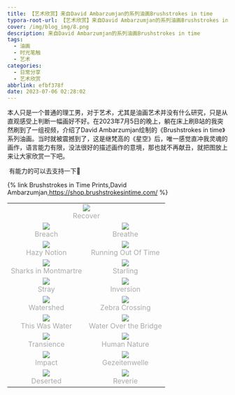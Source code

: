 ```yaml
---
title: 【艺术欣赏】来自David Ambarzumjan的系列油画Brushstrokes in time
typora-root-url: 【艺术欣赏】来自David Ambarzumjan的系列油画Brushstrokes in time
cover: /img/blog_img/8.png
description: 来自David Ambarzumjan的系列油画Brushstrokes in time
tags:
  - 油画
  - 时光笔触
  - 艺术
categories:
  - 日常分享
  - 艺术欣赏
abbrlink: efbf378f
date: 2023-07-06 02:28:02
---
```




​		本人只是一个普通的理工男，对于艺术，尤其是油画艺术并没有什么研究，只是从直观感受上判断一幅画好不好。在2023年7月5日的晚上，躺在床上刷B站的我突然刷到了一组视频，介绍了David Ambarzumjan绘制的《Brushstrokes in time》系列油画。当时就被震撼到了，这是继梵高的《星空》后，唯一感觉直冲我灵魂的画作，语言能力有限，没法很好的描述画作的意境，那也就不再献丑，就把图放上来让大家欣赏一下吧。

​	有能力的可以去支持一下🤪

{% link Brushstrokes in Time Prints,David Ambarzumjan,https://shop.brushstrokesintime.com/ %}

<table rules="none" align="center">
    <tr>
		<td colspan=2>
			<center>
				<img src="https://cdn.jsdelivr.net/gh/6YoungHome/cdn2@main/Recover.png"/>
				<br/>
				<font color="AAAAAA">Recover</font>
			</center>
		</td>
	</tr>
	<tr>
		<td>
			<center>
				<img src="https://cdn.jsdelivr.net/gh/6YoungHome/cdn2@main/Breach.png"/>
				<br/>
				<font color="AAAAAA">Breach</font>
			</center>
		</td>
		<td>
			<center>
				<img src="https://cdn.jsdelivr.net/gh/6YoungHome/cdn2@main/Breathe.png"/>
				<br/>
				<font color="AAAAAA">Breathe</font>
			</center>
		</td>
	</tr>
    <tr>
		<td>
			<center>
				<img src="https://cdn.jsdelivr.net/gh/6YoungHome/cdn2@main/Hazy%20Notion.png"/>
				<br/>
				<font color="AAAAAA">Hazy Notion</font>
			</center>
		</td>
		<td>
			<center>
				<img src="https://cdn.jsdelivr.net/gh/6YoungHome/cdn2@main/Running%20Out%20Of%20Time.png"/>
				<br/>
				<font color="AAAAAA">Running Out Of Time</font>
			</center>
		</td>
	</tr>
    <tr>
		<td>
			<center>
				<img src="https://cdn.jsdelivr.net/gh/6YoungHome/cdn2@main/Sharks%20in%20Montmartre.png"/>
				<br/>
				<font color="AAAAAA">Sharks in Montmartre</font>
			</center>
		</td>
		<td>
			<center>
				<img src="https://cdn.jsdelivr.net/gh/6YoungHome/cdn2@main/Starling.png"/>
				<br/>
				<font color="AAAAAA">Starling</font>
			</center>
		</td>
	</tr>
    <tr>
		<td>
			<center>
				<img src="https://cdn.jsdelivr.net/gh/6YoungHome/cdn2@main/Stray.png"/>
				<br/>
				<font color="AAAAAA">Stray</font>
			</center>
		</td>
		<td>
			<center>
				<img src="https://cdn.jsdelivr.net/gh/6YoungHome/cdn2@main/Inversion.png"/>
				<br/>
				<font color="AAAAAA">Inversion</font>
			</center>
		</td>
	</tr>
    <tr>
		<td>
			<center>
				<img src="https://cdn.jsdelivr.net/gh/6YoungHome/cdn2@main/Watershed.png"/>
				<br/>
				<font color="AAAAAA">Watershed</font>
			</center>
		</td>
		<td>
			<center>
				<img src="https://cdn.jsdelivr.net/gh/6YoungHome/cdn2@main/Zebra%20Crossing.png"/>
				<br/>
				<font color="AAAAAA">Zebra Crossing</font>
			</center>
		</td>
	</tr>
     <tr>
		<td>
			<center>
				<img src="https://cdn.jsdelivr.net/gh/6YoungHome/cdn2@main/This Was Water.png"/>
				<br/>
				<font color="AAAAAA">This Was Water</font>
			</center>
		</td>
		<td>
			<center>
				<img src="https://cdn.jsdelivr.net/gh/6YoungHome/cdn2@main/Water%20Over%20the%20Bridge.png"/>
				<br/>
				<font color="AAAAAA">Water Over the Bridge</font>
			</center>
		</td>
	</tr>
	<tr>
		<td>
			<center>
				<img src="https://cdn.jsdelivr.net/gh/6YoungHome/cdn2@main/Transience.png"/>
				<br/>
				<font color="AAAAAA">Transience</font>
			</center>
		</td>
		<td>
			<center>
				<img src="https://cdn.jsdelivr.net/gh/6YoungHome/cdn2@main/Human%20Nature.png"/>
				<br/>
				<font color="AAAAAA">Human Nature</font>
			</center>
		</td>
	</tr>
    <tr>
		<td>
			<center>
				<img src="https://cdn.jsdelivr.net/gh/6YoungHome/cdn2@main/Impact.png"/>
				<br/>
				<font color="AAAAAA">Impact</font>
			</center>
		</td>
		<td>
			<center>
				<img src="https://cdn.jsdelivr.net/gh/6YoungHome/cdn2@main/Gezeitenwelle.png"/>
				<br/>
				<font color="AAAAAA">Gezeitenwelle</font>
			</center>
		</td>
	</tr>
    <tr>
		<td>
			<center>
				<img src="https://cdn.jsdelivr.net/gh/6YoungHome/cdn2@main/Deserted.png"/>
				<br/>
				<font color="AAAAAA">Deserted</font>
			</center>
		</td>
		<td>
			<center>
				<img src="https://cdn.jsdelivr.net/gh/6YoungHome/cdn2@main/Reverie.png"/>
				<br/>
				<font color="AAAAAA">Reverie</font>
			</center>
		</td>
	</tr>
</table>


























